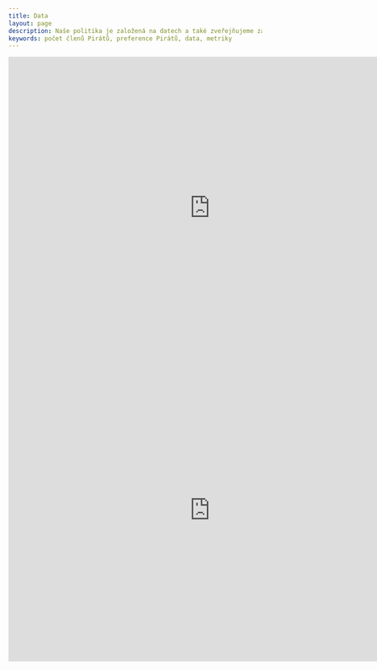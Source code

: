 ```yaml
---
title: Data
layout: page
description: Naše politika je založená na datech a také zveřejňujeme základní data o naší práci.
keywords: počet členů Pirátů, preference Pirátů, data, metriky
---
```




<iframe    src="https://metabase.pirati.cz/public/dashboard/71dbcd1c-b820-4bee-b3b1-cfd6843f53ea"    frameborder="0"    width="800"    height="600"    allowtransparency></iframe>

<iframe    src="https://metabase.pirati.cz/public/dashboard/ce1d0af0-64a0-48dc-8e27-f8b440677d1c"    frameborder="0"    width="800"    height="600"    allowtransparency></iframe>
